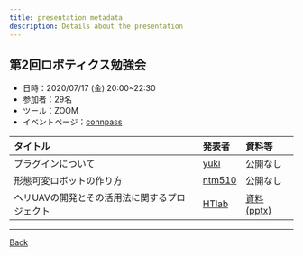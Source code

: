 ```yaml
---
title: presentation metadata
description: Details about the presentation
---
```


<link rel="shortcut icon" type="image/x-icon" href="/favicon.ico?">

## 第2回ロボティクス勉強会

- 日時：2020/07/17 (金) 20:00~22:30
- 参加者：29名
- ツール：ZOOM
- イベントページ：[connpass](https://robosemi.connpass.com/event/180919/)

| タイトル | 発表者 | 資料等 |
| :--- | :--- | :--- |
| プラグインについて | [yuki](https://connpass.com/user/blessingyuki/) | 公開なし |
| 形態可変ロボットの作り方 | [ntm510](https://connpass.com/user/ntm510/) | 公開なし |
| ヘリUAVの開発とその活用法に関するプロジェクト | [HTlab](https://connpass.com/user/HTlab/) | [資料 (pptx)](../../files/robosemi2020_07_3.pptx) |

- - -
[Back](../../archive.md)

